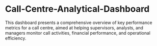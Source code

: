 # Call-Centre-Analytical-Dashboard
This dashboard presents a comprehensive overview of key performance metrics for a call centre, aimed at helping supervisors, analysts, and managers monitor call activities, financial performance, and operational efficiency.

